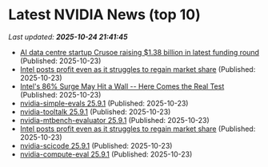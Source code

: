 # Latest NVIDIA News (top 10)
_Last updated: **2025-10-24 21:41:45**_

- [AI data centre startup Crusoe raising $1.38 billion in latest funding round](https://www.channelnewsasia.com/business/ai-data-centre-startup-crusoe-raising-138-billion-in-latest-funding-round-5421696) (Published: 2025-10-23)
- [Intel posts profit even as it struggles to regain market share](https://financialpost.com/pmn/intel-posts-profit-even-as-it-struggles-to-regain-market-share) (Published: 2025-10-23)
- [Intel's 86% Surge May Hit a Wall -- Here Comes the Real Test](https://finance.yahoo.com/news/intels-86-surge-may-hit-213621323.html) (Published: 2025-10-23)
- [nvidia-simple-evals 25.9.1](https://pypi.org/project/nvidia-simple-evals/25.9.1/) (Published: 2025-10-23)
- [nvidia-tooltalk 25.9.1](https://pypi.org/project/nvidia-tooltalk/25.9.1/) (Published: 2025-10-23)
- [nvidia-mtbench-evaluator 25.9.1](https://pypi.org/project/nvidia-mtbench-evaluator/25.9.1/) (Published: 2025-10-23)
- [Intel posts profit even as it struggles to regain market share](https://abcnews.go.com/Technology/wireStory/intel-posts-profit-struggles-regain-market-share-126814124) (Published: 2025-10-23)
- [nvidia-scicode 25.9.1](https://pypi.org/project/nvidia-scicode/25.9.1/) (Published: 2025-10-23)
- [nvidia-compute-eval 25.9.1](https://pypi.org/project/nvidia-compute-eval/25.9.1/) (Published: 2025-10-23)
